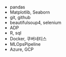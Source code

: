 
- pandas
- Matplotlib, Seaborn
- git, github
- beautifulsoup4, selenium
- ADP
- R, sql
- Docker, 쿠버네티스
- MLOpsPipeline
- Azure, GCP
